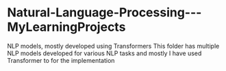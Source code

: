 # Natural-Language-Processing---MyLearningProjects
NLP models, mostly developed using Transformers 
This folder has multiple NLP models developed for various NLP tasks and mostly I have used Transformer to for the implementation
